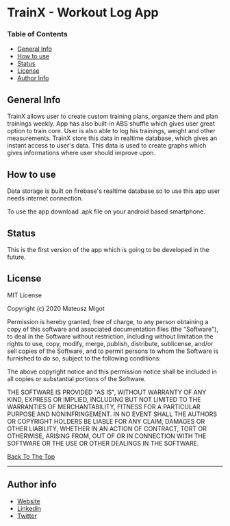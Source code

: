 # TrainX - Workout Log App

### Table of Contents

- [General Info](#general-info)
- [How to use](#how-to-use)
- [Status](#status)
- [License](#license)
- [Author Info](#author-info)


## General Info

TrainX allows user to create custom training plans, organize them and plan trainings weekly. 
App has also built-in ABS shuffle which gives user great option to train core.
User is also able to log his trainings, weight and other measurements. TrainX store this data in realtime database, which gives an instant access to user's data. This data is used to create graphs which gives informations where user should improve upon.

## How to use

Data storage is built on firebase's realtime database so to use this app user needs internet connection.

To use the app download .apk file on your android based smartphone.

## Status

This is the first version of the app which is going to be developed in the future.

## License

MIT License

Copyright (c) 2020 Mateusz Migot

Permission is hereby granted, free of charge, to any person obtaining a copy of this software and associated documentation files (the "Software"), to deal in the Software without restriction, including without limitation the rights to use, copy, modify, merge, publish, distribute, sublicense, and/or sell copies of the Software, and to permit persons to whom the Software is furnished to do so, subject to the following conditions:

The above copyright notice and this permission notice shall be included in all copies or substantial portions of the Software.

THE SOFTWARE IS PROVIDED "AS IS", WITHOUT WARRANTY OF ANY KIND, EXPRESS OR IMPLIED, INCLUDING BUT NOT LIMITED TO THE WARRANTIES OF MERCHANTABILITY, FITNESS FOR A PARTICULAR PURPOSE AND NONINFRINGEMENT. IN NO EVENT SHALL THE AUTHORS OR COPYRIGHT HOLDERS BE LIABLE FOR ANY CLAIM, DAMAGES OR OTHER LIABILITY, WHETHER IN AN ACTION OF CONTRACT, TORT OR OTHERWISE, ARISING FROM, OUT OF OR IN CONNECTION WITH THE SOFTWARE OR THE USE OR OTHER DEALINGS IN THE SOFTWARE.

[Back To The Top](#trainx---workout-log-app)

---

## Author info

- [Website](http://mateuszmigot.pl)
- [Linkedin](https://www.linkedin.com/in/mateusz-migot-76457b1a4/)
- [Twitter](https://twitter.com/MatiMigot)
